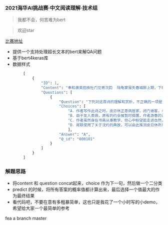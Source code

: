 ### 2021海华AI挑战赛·中文阅读理解·技术组
> 我都不会，何苦难为bert

> 欢迎star

[比赛地址](https://www.biendata.xyz/competition/haihua_2021/)
+ 提供一个支持处理超长文本的bert来解QA问题
+ 基于bert4keras库
+ 数据样式
```python
        [
            {
                "ID": 1,
                "Content": "奉和袭美抱疾杜门见寄次韵  陆龟蒙虽失春城醉上期，下帷裁遍未裁诗。因吟郢岸百亩蕙，欲采商崖三秀芝。栖野鹤笼宽使织，施山僧饭别教炊。但医沈约重瞳健，不怕江花不满枝。",
                "Questions": [
                    {
                        "Question": "下列对这首诗的理解和赏析，不正确的一项是",
                        "Choices": [
                            "A．作者写作此诗之时，皮日休正患病居家，闭门谢客，与外界不通音讯。",
                            "B．由于友人患病，原有的约会被暂时搁置，作者游春的诗篇也未能写出。",
                            "C．作者虽然身在书斋从事教学，但心中盼望能走进自然，领略美好春光。",
                            "D．尾联使用了关于沈约的典故，可以由此推测皮日休所患的疾病是目疾。"
                            ],
                        "Answer": "A",
                        "Q_id": "000101"
                    }
                ]
            }
        ]
```

### 解题思路
+ 将content 和 question concat起来，choice 作为下一句，然后做一个二分类
+ predict 的时候，将所有答案的概率值都计算出来，最后选择一个值最大的作为最终结果
+ 看代码吧，不要在意有多粗暴简单，这也只是我花了一个小时写的小demo，希望给大家一个最简单的参考

fea a branch
master

